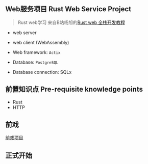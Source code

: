 ## Web服务项目 Rust Web Service Project

>Rust web学习
>来自B站杨旭的[Rust web 全栈开发教程](https://www.bilibili.com/video/BV1RP4y1G7KF)

- web server 

- web client (WebAssembly)

- Web framework: `Actix`

- Database: `PostgreSQL`

- Database connection: SQLx

## 前置知识点 Pre-requisite knowledge points

- Rust 
- HTTP


## 前戏

[前戏项目](foreplay)

## 正式开始